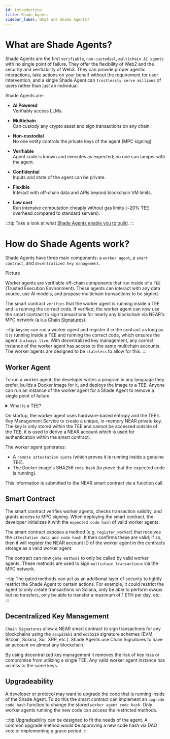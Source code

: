```yaml
---
id: introduction
title: Shade Agents
sidebar_label: What are Shade Agents?
---
```


# What are Shade Agents?

Shade Agents are the first `verifiable`, `non-custodial`, `multichain AI agents` with no single point of failure. They offer the flexibility of Web2 and the security and verifiability of Web3. They can provide proper agentic interactions, take actions on your behalf without the requirement for user intervention, and a single Shade Agent can `trustlessly serve millions` of users rather than just an individual.

Shade Agents are:
- **AI Powered**\
Verifiably access LLMs. 

- **Multichain**\
Can custody any crypto asset and sign transactions on any chain.

- **Non-custodial**\
No one entity controls the private keys of the agent (MPC signing). 

- **Verifiable**\
Agent code is known and executes as expected; no one can tamper with the agent.

- **Confidential**\
Inputs and state of the agent can be private. 

- **Flexible**\
Interact with off-chain data and APIs beyond blockchain VM limits.

- **Low cost**\
Run intensive computation cheaply without gas limits (~20% TEE overhead compared to standard servers).

:::tip
Take a look at what [Shade Agents enable you to build](./examples.md).
:::


# How do Shade Agents work? 

Shade Agents have three main components: a `worker agent`, a `smart contract`, and `decentralized key management`. 

Picture 


Worker agents are verifiable off-chain components that run inside of a `TEE` (Trusted Execution Environment). These agents can interact with any data source, use AI models, and propose multichain transactions to be signed.

The smart contract `verifies` that the worker agent is running inside a TEE and is running the correct code. If verified, the worker agent can now use the smart contract to sign transactions for nearly any blockchain via NEAR's MPC network (a.k.a [Chain Signatures](../chain-abstraction/chain-signatures.md)). 

:::tip
`Anyone` can run a worker agent and register it in the contract as long as it is running inside a TEE and running the correct code, which ensures the agent is `always live`. With decentralized key management, any correct instance of the worker agent has access to the same multichain accounts. The worker agents are designed to be `stateless` to allow for this.
:::

## Worker Agent 
To run a worker agent, the developer writes a program in any language they prefer, builds a Docker image for it, and deploys the image to a TEE. Anyone can run an instance of the worker agent for a Shade Agent to remove a single point of failure. 

<details>

<summary> What is a TEE? </summary>

A trusted execution environment is a secure area of a CPU that runs code in an isolated and protected way. This means we know the expected code is running and its execution is not exposed outside of the enclave. TEEs produce attestations to prove that the code is running within a TEE and that it's running the specified code.

</details>

On startup, the worker agent uses hardware-based entropy and the TEE’s Key Management Service to create a unique, in-memory NEAR private key. The key is only stored within the TEE and cannot be accessed outside of the TEE; it is used to derive a NEAR account which is used for authentication within the smart contract.

The worker agent generates:
- A `remote attestation quote` (which proves it is running inside a genuine TEE).
- The Docker image's SHA256 `code hash` (to prove that the expected code is running).

This information is submitted to the NEAR smart contract via a function call.

## Smart Contract

The smart contract verifies worker agents, checks transaction validity, and grants access to MPC signing. When deploying the smart contract, the developer initializes it with the `expected code hash` of valid worker agents.

The smart contract exposes a method (e.g. `register_worker`) that receives the `attestation data and code hash`. It then confirms these are valid; if so, then it will register the NEAR account ID of the worker agent in the contracts storage as a valid worker agent.

The contract can now `gate methods` to only be called by valid worker agents. These methods are used to sign `multichain transactions` via the MPC network. 

:::tip
The gated methods can act as an additional layer of security to tightly restrict the Shade Agent to certain actions. For example, it could restrict the agent to only create transactions on Solana, only be able to perform swaps but no transfers, only be able to transfer a maximum of 1 ETH per day, etc.
:::


## Decentralized Key Management  

`Chain Signatures` allow a NEAR smart contract to sign transactions for any blockchains using the `secp256k1` and `ed25519` signature schemes (EVM, Bitcoin, Solana, Sui, XRP, etc.). Shade Agents use Chain Signatures to have an account on almost any blockchain.

By using decentralized key management it removes the risk of key loss or compromise from utilizing a single TEE. Any valid worker agent instance has access to the same keys.

## Upgradeability 

A developer or protocol may want to upgrade the code that is running inside of the Shade Agent. To do this the smart contract can implement an `upgrade code hash` function to change the stored `worker agent code hash`. Only worker agents running the new code can access the restricted methods.

:::tip
Upgradeability can be designed to fit the needs of the agent. A common upgrade method would be approving a new code hash via DAO vote or implementing a grace period.
:::